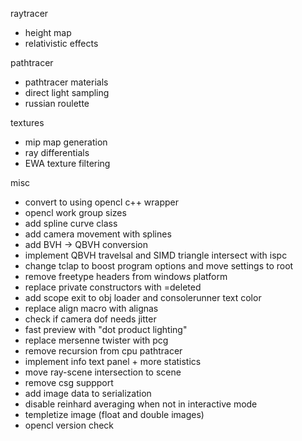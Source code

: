 raytracer
 - height map
 - relativistic effects

pathtracer
 - pathtracer materials
 - direct light sampling
 - russian roulette

textures
 - mip map generation
 - ray differentials
 - EWA texture filtering

misc
 - convert to using opencl c++ wrapper
 - opencl work group sizes
 - add spline curve class
 - add camera movement with splines
 - add BVH -> QBVH conversion
 - implement QBVH travelsal and SIMD triangle intersect with ispc
 - change tclap to boost program options and move settings to root
 - remove freetype headers from windows platform
 - replace private constructors with =deleted
 - add scope exit to obj loader and consolerunner text color
 - replace align macro with alignas
 - check if camera dof needs jitter
 - fast preview with "dot product lighting"
 - replace mersenne twister with pcg
 - remove recursion from cpu pathtracer
 - implement info text panel + more statistics
 - move ray-scene intersection to scene
 - remove csg suppport
 - add image data to serialization
 - disable reinhard averaging when not in interactive mode
 - templetize image (float and double images)
 - opencl version check